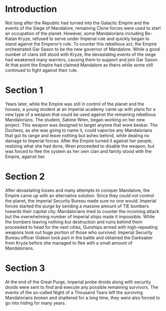 # Introduction

Not long after the Republic had turned into the Galactic Empire and the events of the Siege of Mandalore, remaining Clone forces were used to start an occupation of the planet.
However, some Mandalorians including Bo-Katan Kryze, refused to serve under Imperial rule and quickly began to stand against the Emperor’s rule.
To counter this rebellious act, the Empire orchestrated Gar Saxon to be the new governor of Mandalore.
While a good number of clans still stood with Kryze, the devastating events of the siege had weakened many warriors, causing them to support and join Gar Saxon.
At that point the Empire had claimed Mandalore as theirs while some still continued to fight against their rule.

# Section 1

Years later, while the Empire was still in control of the planet and the houses, a young student at an Imperial academy came up with plans for a new type of a weapon that could be used against the remaining rebellious Mandalorians.
The student, Sabine Wren, began working on her new project.
This weapon was designed to target anyone that wore beskar.
The Duchess, as she was going to name it, could vaporize any Mandalorians that got its range and leave nothing but ashes behind, while dealing no damage to Imperial forces.
After the Empire turned it against her people, realizing what she had done, Wren proceeded to disable the weapon, but was forced to flee the system as her own clan and family stood with the Empire, against her.

# Section 2

After devastating losses and many attempts to conquer Mandalore, the Empire came up with an alternative solution.
Since they could not control the planet, the Imperial Security Bureau made sure no one would.
Imperial forces started the purge by sending a massive amount of TIE bombers towards their capital city.
Mandalorians tried to counter the incoming attack but the overwhelming number of Imperial ships made it impossible.
While the bombers leaving nothing but destruction and ruins behind them proceeded to head for the next cities, Gunships armed with high-repeating weapons took out huge portion of those who survived.
Imperial Security Bureau officer Gideon took part in the battle and obtained the Darksaber from Kryze before she managed to flee with a small amount of Mandalorians.

# Section 3

At the end of the Great Purge, Imperial probe droids along with security droids were sent to find and execute any possible remaining survivors.
The events of the so-called Night of a Thousand Tears left the surviving Mandalorians broken and shattered for a long time, they were also forced to go into hiding for many years.
